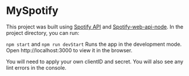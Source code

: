 # MySpotify
This project was built using [Spotify API](https://developer.spotify.com/documentation/web-api) and [Spotify-web-api-node]([https://pages.github.com/](https://github.com/thelinmichael/spotify-web-api-node)).
In the project directory, you can run:

``npm start`` and ``npm run devStart``
Runs the app in the development mode.
Open http://localhost:3000 to view it in the browser.

You will need to apply your own clientID and secret.
You will also see any lint errors in the console.
